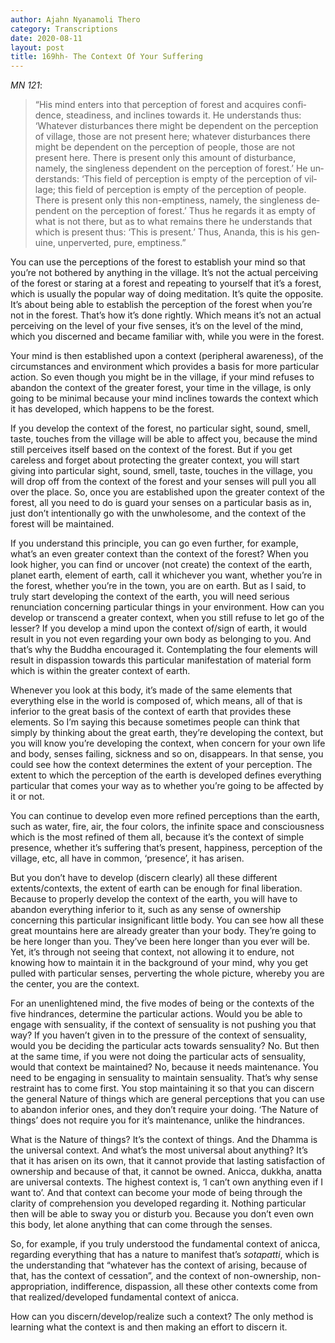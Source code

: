 ```yaml
---
author: Ajahn Nyanamoli Thero
category: Transcriptions
date: 2020-08-11
layout: post
title: 169hh- The Context Of Your Suffering
---
```


<cite>MN 121</cite>:

<div lang="en">

> “His mind enters into that perception of forest and acquires
> confidence, steadiness, and inclines towards it. He understands thus:
> ‘Whatever disturbances there might be dependent on the perception of
> village, those are not present here; whatever disturbances there might
> be dependent on the perception of people, those are not present here.
> There is present only this amount of disturbance, namely, the
> singleness dependent on the perception of forest.’ He understands:
> ‘This field of perception is empty of the perception of village; this
> field of perception is empty of the perception of people. There is
> present only this non-emptiness, namely, the singleness dependent on
> the perception of forest.’ Thus he regards it as empty of what is not
> there, but as to what remains there he understands that which is
> present thus: ‘This is present.’ Thus, Ananda, this is his genuine,
> unperverted, pure, emptiness.”

</div>

You can use the perceptions of the forest to establish your mind so that
you’re not bothered by anything in the village. It’s not the actual
perceiving of the forest or staring at a forest and repeating to
yourself that it’s a forest, which is usually the popular way of doing
meditation. It’s quite the opposite. It’s about being able to establish
the perception of the forest when you’re not in the forest. That’s how
it’s done rightly. Which means it’s not an actual perceiving on the
level of your five senses, it’s on the level of the mind, which you
discerned and became familiar with, while you were in the forest.

Your mind is then established upon a context (peripheral awareness), of
the circumstances and environment which provides a basis for more
particular action. So even though you might be in the village, if your
mind refuses to abandon the context of the greater forest, your time in
the village, is only going to be minimal because your mind inclines
towards the context which it has developed, which happens to be the
forest.

If you develop the context of the forest, no particular sight, sound,
smell, taste, touches from the village will be able to affect you,
because the mind still perceives itself based on the context of the
forest. But if you get careless and forget about protecting the greater
context, you will start giving into particular sight, sound, smell,
taste, touches in the village, you will drop off from the context of the
forest and your senses will pull you all over the place. So, once you
are established upon the greater context of the forest, all you need to
do is guard your senses on a particular basis as in, just don’t
intentionally go with the unwholesome, and the context of the forest
will be maintained.

If you understand this principle, you can go even further, for example,
what’s an even greater context than the context of the forest? When you
look higher, you can find or uncover (not create) the context of the
earth, planet earth, element of earth, call it whichever you want,
whether you’re in the forest, whether you’re in the town, you are on
earth. But as I said, to truly start developing the context of the
earth, you will need serious renunciation concerning particular things
in your environment. How can you develop or transcend a greater context,
when you still refuse to let go of the lesser? If you develop a mind
upon the context of/sign of earth, it would result in you not even
regarding your own body as belonging to you. And that’s why the Buddha
encouraged it. Contemplating the four elements will result in dispassion
towards this particular manifestation of material form which is within
the greater context of earth.

Whenever you look at this body, it’s made of the same elements that
everything else in the world is composed of, which means, all of that is
inferior to the great basis of the context of earth that provides these
elements. So I’m saying this because sometimes people can think that
simply by thinking about the great earth, they’re developing the
context, but you will know you’re developing the context, when concern
for your own life and body, senses failing, sickness and so on,
disappears. In that sense, you could see how the context determines the
extent of your perception. The extent to which the perception of the
earth is developed defines everything particular that comes your way as
to whether you’re going to be affected by it or not.

You can continue to develop even more refined perceptions than the
earth, such as water, fire, air, the four colors, the infinite space and
consciousness which is the most refined of them all, because it’s the
context of simple presence, whether it’s suffering that’s present,
happiness, perception of the village, etc, all have in common,
‘presence’, it has arisen.

But you don’t have to develop (discern clearly) all these different
extents/contexts, the extent of earth can be enough for final
liberation. Because to properly develop the context of the earth, you
will have to abandon everything inferior to it, such as any sense of
ownership concerning this particular insignificant little body. You can
see how all these great mountains here are already greater than your
body. They’re going to be here longer than you. They’ve been here longer
than you ever will be. Yet, it’s through not seeing that context, not
allowing it to endure, not knowing how to maintain it in the background
of your mind, why you get pulled with particular senses, perverting the
whole picture, whereby you are the center, you are the context.

For an unenlightened mind, the five modes of being or the contexts of
the five hindrances, determine the particular actions. Would you be able
to engage with sensuality, if the context of sensuality is not pushing
you that way? If you haven’t given in to the pressure of the context of
sensuality, would you be deciding the particular acts towards
sensuality? No. But then at the same time, if you were not doing the
particular acts of sensuality, would that context be maintained? No,
because it needs maintenance. You need to be engaging in sensuality to
maintain sensuality. That’s why sense restraint has to come first. You
stop maintaining it so that you can discern the general Nature of things
which are general perceptions that you can use to abandon inferior ones,
and they don’t require your doing. ‘The Nature of things’ does not
require you for it’s maintenance, unlike the hindrances.

What is the Nature of things? It’s the context of things. And the Dhamma
is the universal context. And what’s the most universal about anything?
It’s that it has arisen on its own, that it cannot provide that lasting
satisfaction of ownership and because of that, it cannot be owned.
Anicca, dukkha, anatta are universal contexts. The highest context is,
‘I can’t own anything even if I want to’. And that context can become
your mode of being through the clarity of comprehension you developed
regarding it. Nothing particular then will be able to sway you or
disturb you. Because you don’t even own this body, let alone anything
that can come through the senses.

So, for example, if you truly understood the fundamental context of
anicca, regarding everything that has a nature to manifest that’s
<span lang="pi">*sotapatti*</span>, which is the understanding that
“whatever has the context of arising, because of that, has the context
of cessation”, and the context of non-ownership, non-appropriation,
indifference, dispassion, all these other contexts come from that
realized/developed fundamental context of anicca.

How can you discern/develop/realize such a context? The only method is
learning what the context is and then making an effort to discern it.
